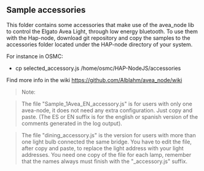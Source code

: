 

## Sample accessories

This folder contains some accessories that make use of the avea_node lib to control the Elgato Avea Light, through low energy bluetooth.
To use them with the Hap-node, download git repository and copy the samples to the accessories folder located under the HAP-node directory of your system.

 For instance in OSMC:
 * cp selected_accessory.js /home/osmc/HAP-NodeJS/accessories


 Find more info in the wiki https://github.com/Alblahm/avea_node/wiki


> Note: 

>  The file "Sample_1Avea_EN_accessory.js" is for users with only one avea-node, it does not need any extra configuration. Just copy and paste. (The ES or EN suffix is for the english or spanish version of the comments generated in the log output).

>  The file "dining_accessory.js" is the version for users with more than one light bulb connected the same bridge. You have to edit the file, after copy and paste, to replace the light address with your light addresses. You need one copy of the file for each lamp, remember that the names always must finish with the "_accessory.js" suffix.

